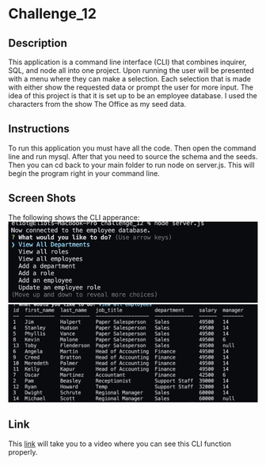 # Challenge_12

## Description
This application is a command line interface (CLI) that combines inquirer, SQL, and node all into one project. Upon running the user will be presented with a menu where they can make a selection. Each selection that is made with either show the requested data or prompt the user for more input. The idea of this project is that it is set up to be an employee database. I used the characters from the show The Office as my seed data. 

## Instructions
To run this application you  must have all the code. Then open the command line and run mysql. After that you need to source the schema and the seeds. Then you can cd back to your main folder to run node on server.js. This will begin the program right in your command line. 

## Screen Shots
The following shows the CLI apperance: 
![This CLI allows a user to control the employee database.](/assets/ScreenShot1.png)![](/assets/ScreenShot2.png)

## Link
This [link](https://youtu.be/9ceyP1R9KrY) will take you to a video where you can see this CLI function properly. 